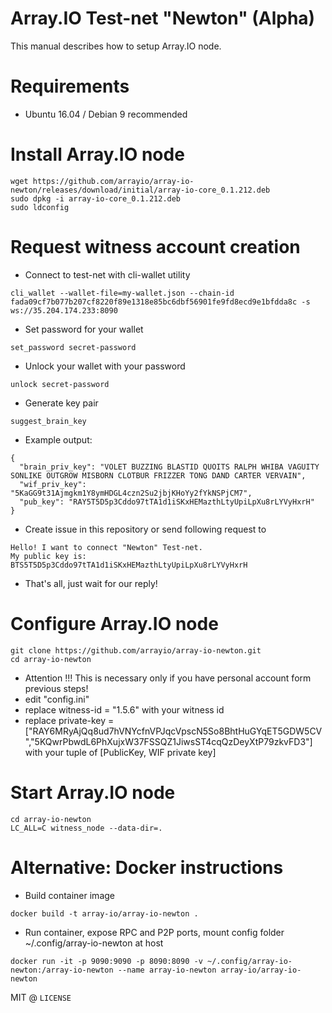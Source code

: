 # Array.IO Test-net "Newton" (Alpha)

This manual describes how to setup Array.IO node.

# Requirements
* Ubuntu 16.04 / Debian 9 recommended

# Install Array.IO node
```
wget https://github.com/arrayio/array-io-newton/releases/download/initial/array-io-core_0.1.212.deb
sudo dpkg -i array-io-core_0.1.212.deb
sudo ldconfig
```

# Request witness account creation
* Connect to test-net with cli-wallet utility
```
cli_wallet --wallet-file=my-wallet.json --chain-id fada09cf7b077b207cf8220f89e1318e85bc6dbf56901fe9fd8ecd9e1bfdda8c -s ws://35.204.174.233:8090
```
* Set password for your wallet
```
set_password secret-password
```
* Unlock your wallet with your password
```
unlock secret-password
```
* Generate key pair
```
suggest_brain_key
```
* Example output:
```
{
  "brain_priv_key": "VOLET BUZZING BLASTID QUOITS RALPH WHIBA VAGUITY SONLIKE OUTGROW MISBORN CLOTBUR FRIZZER TONG DAND CARTER VERVAIN",
  "wif_priv_key": "5KaGG9t31Ajmgkm1Y8ymHDGL4czn2Su2jbjKHoYy2fYkNSPjCM7",
  "pub_key": "RAY5T5D5p3Cddo97tTA1d1iSKxHEMazthLtyUpiLpXu8rLYVyHxrH"
}
```
* Create issue in this repository or send following request to <email>
```
Hello! I want to connect "Newton" Test-net.
My public key is: BTS5T5D5p3Cddo97tTA1d1iSKxHEMazthLtyUpiLpXu8rLYVyHxrH
```
* That's all, just wait for our reply!


# Configure Array.IO node
```
git clone https://github.com/arrayio/array-io-newton.git
cd array-io-newton
```
* Attention !!! This is necessary only if you have personal account form previous steps!
* edit "config.ini"  
* replace witness-id = "1.5.6" with your witness id
* replace private-key = ["RAY6MRyAjQq8ud7hVNYcfnVPJqcVpscN5So8BhtHuGYqET5GDW5CV","5KQwrPbwdL6PhXujxW37FSSQZ1JiwsST4cqQzDeyXtP79zkvFD3"] with your tuple of [PublicKey, WIF private key]

# Start Array.IO node
```
cd array-io-newton
LC_ALL=C witness_node --data-dir=.
```

# Alternative: Docker instructions
* Build container image
```
docker build -t array-io/array-io-newton .
```
* Run container, expose RPC and P2P ports, mount config folder ~/.config/array-io-newton at host
```
docker run -it -p 9090:9090 -p 8090:8090 -v ~/.config/array-io-newton:/array-io-newton --name array-io-newton array-io/array-io-newton
```


MIT @ `LICENSE`

